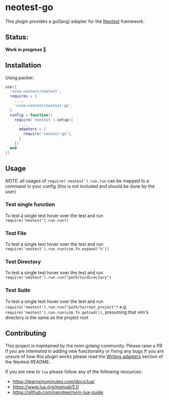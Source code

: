 # neotest-go

This plugin provides a go(lang) adapter for the [Neotest](https://github.com/rcarriga/neotest) framework.

## Status:

**Work in progress 🚧**.

## Installation

Using packer:

```lua
use({
  'nvim-neotest/neotest',
  requires = {
    ...,
    'nvim-neotest/neotest-go',
  }
  config = function()
    require('neotest').setup({
      ...,
      adapters = {
        require('neotest-go'),
      }
    })
  end
})
```

## Usage

_NOTE_: all usages of `require('neotest').run.run` can be mapped to a command in your config (this is not included and should be done by the user)

### Test single function

To test a single test hover over the test and run `require('neotest').run.run()`

### Test File

To test a single test hover over the test and run `require('neotest').run.run(vim.fn.expand('%'))`

### Test Directory

To test a single test hover over the test and run `require('neotest').run.run("path/to/directory")`

### Test Suite

To test a single test hover over the test and run `require('neotest').run.run("path/to/root_project")`
e.g. `require('neotest').run.run(vim.fn.getcwd())`, presuming that vim's directory is the same as the project root

## Contributing

This project is maintained by the nvim golang community. Please raise a PR if you are interested in adding new functionality or fixing any bugs
If you are unsure of how this plugin works please read the [Writing adapters](https://github.com/nvim-neotest/neotest#writing-adapters) section of the Neotest README.

If you are new to `lua` please follow any of the following resources:

- https://learnxinyminutes.com/docs/lua/
- https://www.lua.org/manual/5.1/
- https://github.com/nanotee/nvim-lua-guide
